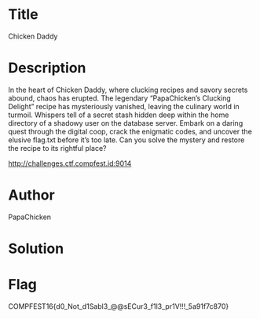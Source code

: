# Title
Chicken Daddy

# Description
In the heart of Chicken Daddy, where clucking recipes and savory secrets abound, chaos has erupted. The legendary “PapaChicken’s Clucking Delight” recipe has mysteriously vanished, leaving the culinary world in turmoil. Whispers tell of a secret stash hidden deep within the home directory of a shadowy user on the database server. Embark on a daring quest through the digital coop, crack the enigmatic codes, and uncover the elusive flag.txt before it’s too late. Can you solve the mystery and restore the recipe to its rightful place?

http://challenges.ctf.compfest.id:9014

# Author 
PapaChicken

# Solution


# Flag
COMPFEST16{d0_Not_d1Sabl3_@@sECur3_f1l3_pr1V!!!_5a91f7c870}